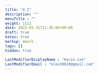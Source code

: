 ```yaml
---
title: "4_2"
description: ""
menuTitle : ""
weight: 1111
date: 2022-01-31T21:36:09+09:00
draft: true
katex: true
markup: mmark
tags: []
hidden: true

LastModifierDisplayName : "Kevin Lee"
LastModifierEmail : "klee30810@gmail.com"
---
```


